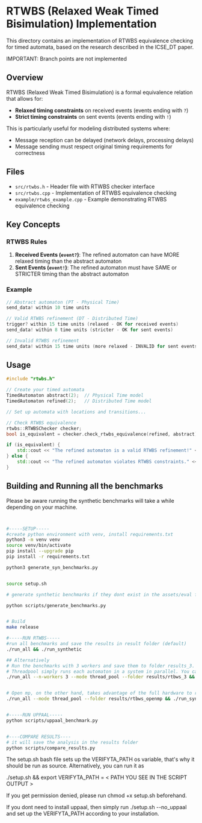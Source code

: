 # RTWBS (Relaxed Weak Timed Bisimulation) Implementation

This directory contains an implementation of RTWBS equivalence checking for timed automata, based on the research described in the ICSE_DT paper.

IMPORTANT: Branch points are not implemented
## Overview

RTWBS (Relaxed Weak Timed Bisimulation) is a formal equivalence relation that allows for:

- **Relaxed timing constraints** on received events (events ending with `?`)
- **Strict timing constraints** on sent events (events ending with `!`)

This is particularly useful for modeling distributed systems where:
- Message reception can be delayed (network delays, processing delays)
- Message sending must respect original timing requirements for correctness

## Files

- `src/rtwbs.h` - Header file with RTWBS checker interface
- `src/rtwbs.cpp` - Implementation of RTWBS equivalence checking
- `example/rtwbs_example.cpp` - Example demonstrating RTWBS equivalence checking

## Key Concepts

### RTWBS Rules

1. **Received Events (`event?`)**: The refined automaton can have MORE relaxed timing than the abstract automaton
2. **Sent Events (`event!`)**: The refined automaton must have SAME or STRICTER timing than the abstract automaton

### Example

```cpp
// Abstract automaton (PT - Physical Time)
send_data! within 10 time units

// Valid RTWBS refinement (DT - Distributed Time)  
trigger? within 15 time units (relaxed - OK for received events)
send_data! within 8 time units (stricter - OK for sent events)

// Invalid RTWBS refinement
send_data! within 15 time units (more relaxed - INVALID for sent events)
```

## Usage

```cpp
#include "rtwbs.h"

// Create your timed automata
TimedAutomaton abstract(2);  // Physical Time model
TimedAutomaton refined(2);   // Distributed Time model

// Set up automata with locations and transitions...

// Check RTWBS equivalence
rtwbs::RTWBSChecker checker;
bool is_equivalent = checker.check_rtwbs_equivalence(refined, abstract);

if (is_equivalent) {
    std::cout << "The refined automaton is a valid RTWBS refinement!" << std::endl;
} else {
    std::cout << "The refined automaton violates RTWBS constraints." << std::endl;
}
```

## Building and Running all the benchmarks 

Please be aware running the synthetic benchmarks will take a while depending on your machine. 

```bash


#-----SETUP-----
#create python environment with venv, install requirements.txt
python3 -m venv venv
source venv/bin/activate
pip install --upgrade pip
pip install -r requirements.txt

python3 generate_syn_benchmarks.py


source setup.sh

# generate synthetic benchmarks if they dont exist in the assets/eval folder

python scripts/generate_benchmarks.py


# Build  
make release

#-----RUN RTWBS-----
#run all benchmarks and save the results in result folder (default)
./run_all && ./run_synthetic

## Alternatively
# Run the benchmarks with 3 workers and save them to folder results_3. 
# Threadpool simply runs each automaton in a system in parallel. You can choose how many workers (threads) you want
./run_all --n-workers 3 --mode thread_pool --folder results/rtbws_3 && ./run_synthetic --n-workers 3 --folder results/rtbws_3 --mode  thread_pool


# Open mp, on the other hand, takes advantage of the full hardware to run pairs of state in parallel
./run_all --mode thread_pool --folder results/rtbws_openmp && ./run_synthetic --folder results/rtbws_openmp --mode  openmp


#-----RUN UPPAAL-----
python scripts/uppaal_benchmark.py


#----COMPARE RESULTS----
# it will save the analysis in the results folder
python scripts/compare_results.py

```

The setup.sh bash file sets up the VERIFYTA_PATH os variable, that's why it should be run as source. Alternatively, you can run it as

./setup.sh && export VERIFYTA_PATH = < PATH YOU SEE IN THE SCRIPT OUTPUT >

If you get permission denied, please run chmod +x setup.sh beforehand. 

If you dont need to install uppaal, then simply run ./setup.sh --no_uppaal and set up the VERIFYTA_PATH according to your installation. 